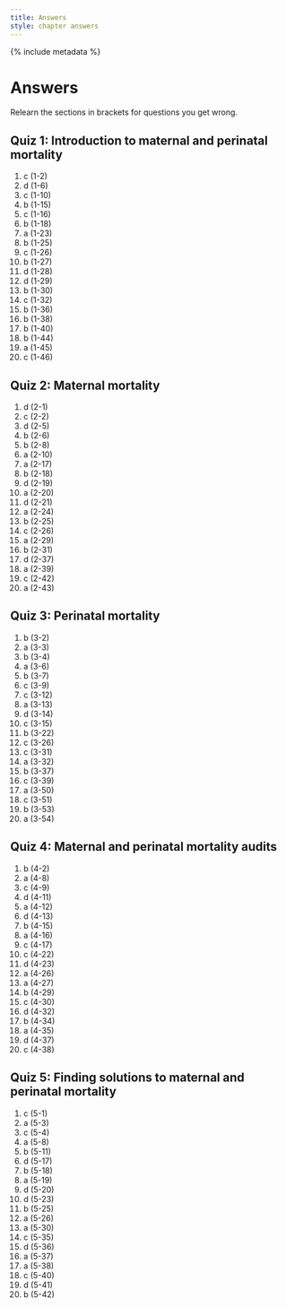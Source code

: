 ```yaml
---
title: Answers
style: chapter answers
---
```


{% include metadata %}

# Answers

Relearn the sections in brackets for questions you get wrong.

## Quiz 1: Introduction to maternal and perinatal mortality

1.	c	(1-2)
2.	d	(1-6)
3.	c	(1-10)
4.	b	(1-15)
5.	c	(1-16)
6.	b	(1-18)
7.	a	(1-23)
8.	b	(1-25)
9.	c	(1-26)
10.	b	(1-27)
11.	d	(1-28)
12.	d	(1-29)
13.	b	(1-30)
14.	c	(1-32)
15.	b	(1-36)
16.	b	(1-38)
17.	b	(1-40)
18.	b	(1-44)
19.	a	(1-45)
20.	c	(1-46)

## Quiz 2: Maternal mortality

1.	d	(2-1)
2.	c	(2-2)
3.	d	(2-5)
4.	b	(2-6)
5.	b	(2-8)
6.	a	(2-10)
7.	a	(2-17)
8.	b	(2-18)
9.	d	(2-19)
10.	a	(2-20)
11.	d	(2-21)
12.	a	(2-24)
13.	b	(2-25)
14.	c	(2-26)
15.	a	(2-29)
16.	b	(2-31)
17.	d	(2-37)
18.	a	(2-39)
19.	c	(2-42)
20.	a	(2-43)

## Quiz 3: Perinatal mortality

1.	b	(3-2)
2.	a	(3-3)
3.	b	(3-4)
4.	a	(3-6)
5.	b	(3-7)
6.	c	(3-9)
7.	c	(3-12)
8.	a	(3-13)
9.	d	(3-14)
10.	c	(3-15)
11.	b	(3-22)
12.	c	(3-26)
13.	c	(3-31)
14.	a	(3-32)
15.	b	(3-37)
16.	c	(3-39)
17.	a	(3-50)
18.	c	(3-51)
19.	b	(3-53)
20.	a	(3-54)

## Quiz 4: Maternal and perinatal mortality audits

1.	b	(4-2)
2.	a	(4-8)
3.	c	(4-9)
4.	d	(4-11)
5.	a	(4-12)
6.	d	(4-13)
7.	b	(4-15)
8.	a	(4-16)
9.	c	(4-17)
10.	c	(4-22)
11.	d	(4-23)
12.	a	(4-26)
13.	a	(4-27)
14.	b	(4-29)
15.	c	(4-30)
16.	d	(4-32)
17.	b	(4-34)
18.	a	(4-35)
19.	d	(4-37)
20.	c	(4-38)

## Quiz 5: Finding solutions to maternal and perinatal mortality

1.	c	(5-1)
2.	a	(5-3)
3.	c	(5-4)
4.	a	(5-8)
5.	b	(5-11)
6.	d	(5-17)
7.	b	(5-18)
8.	a	(5-19)
9.	d	(5-20)
10.	d	(5-23)
11.	b	(5-25)
12.	a	(5-26)
13.	a	(5-30)
14.	c	(5-35)
15.	d	(5-36)
16.	a	(5-37)
17.	a	(5-38)
18.	c	(5-40)
19.	d	(5-41)
20.	b	(5-42)
